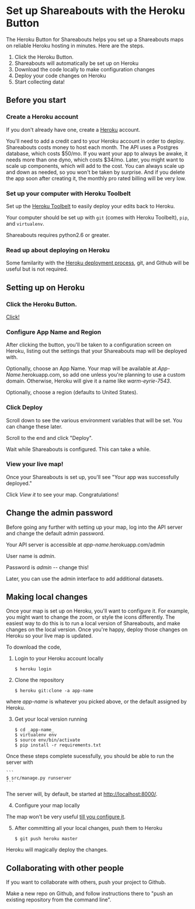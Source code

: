 # Set up Shareabouts with the Heroku Button 

The Heroku Button for Shareabouts helps you set up a Shareabouts maps on 
reliable Heroku hosting in minutes. Here are the steps.

1. Click the Heroku Button.
1. Shareabouts will automatically be set up on Heroku
1. Download the code locally to make configuration changes
1. Deploy your code changes on Heroku
1. Start collecting data!

## Before you start

### Create a Heroku account

If you don't already have one, create a [Heroku](https://heroku.com) account. 

You'll need to add a credit card to your Heroku account in order to deploy. 
Shareabouts 
costs money to host each month. The API uses a Postgres database, which costs 
$50/mo. If you want your app to always be awake, it needs more than one dyno, 
which costs $34/mo. Later, you might want to scale up components, which will 
add to the cost. You can always scale up and down as needed, so 
you won't be taken by surprise. And if you delete the app soon after creating 
it, the monthly pro rated billing will be very low.

### Set up your computer with Heroku Toolbelt

Set up the [Heroku Toolbelt](https://toolbelt.heroku.com/) to easily 
deploy your edits back to Heroku.

Your computer should be set up with `git` (comes with Heroku Toolbelt), 
`pip`, and `virtualenv`. 

Shareabouts requires python2.6 or greater.

### Read up about deploying on Heroku
Some familarity with the 
[Heroku deployment process](https://devcenter.heroku.com/articles/git), 
git, and Github will be useful but is not required.

## Setting up on Heroku

### Click the Heroku Button. 

[Click!](https://github.com/openplans/shareabouts/#heroku-button)

### Configure App Name and Region 
After clicking the button, you'll be taken to a configuration screen on Heroku, listing out the settings
that your Shareabouts map will be deployed with.
 
Optionally, choose an App Name. Your map will be available at 
_App-Name_.herokuapp.com, so add one unless you're planning to use a 
custom domain. Otherwise, Heroku will give it a name like _warm-eyrie-7543_.

Optionally, choose a region (defaults to United States).

### Click Deploy
Scroll down to see the various environment variables that will be set. You can
change these later.

Scroll to the end and click "Deploy".

Wait while Shareabouts is configured. This can take a while.

### View your live map!
Once your Shareabouts is set up, you'll see "Your app was successfully deployed." 

Click _View it_ to see your map. Congratulations!

## Change the admin password

Before going any further with setting up your map, log into the API server and
change the default admin password.

Your API server is accessible at _app-name_.herokuapp.com/admin

User name is _admin_.

Password is _admin_ -- change this!

Later, you can use the admin interface to add additional datasets.

## Making local changes

Once your map is set up on Heroku, you'll want to configure it. For example, you
might want to change the zoom, or style the icons differently. The easiest way 
to do this is to run a local version of Shareabouts, and make changes on the local
version. Once you're happy, deploy those changes on Heroku so your live map is
updated.

To download the code,

1. Login to your Heroku account locally 

    ```
    $ heroku login
    ```

2. Clone the repository

    ```
    $ heroku git:clone -a app-name
    ```

where _app-name_ is whatever you picked above, or the default assigned 
by Heroku.

3. Get your local version running

    ```
    $ cd _app-name_
    $ virtualenv env
    $ source env/bin/activate
    $ pip install -r requirements.txt
    ```

Once these steps complete sucessfully, you should be able to run the server with

    ```
    $ src/manage.py runserver
    ```

The server will, by default, be started at 
[http://localhost:8000/](http://localhost:8000/). 

4. Configure your map locally

The map won't be very useful
[till you configure it](CONFIG.md).

5. After committing all your local changes, push them to Heroku

    ```
    $ git push heroku master
    ```

Heroku will magically deploy the changes.

## Collaborating with other people

If you want to collaborate with others, push your project to Github.

Make a new repo on Github, and follow instructions there to "push an existing repository from the command line".
